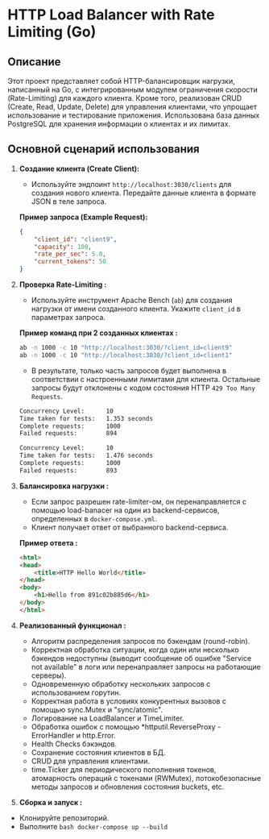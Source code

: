 # HTTP Load Balancer with Rate Limiting (Go)

## Описание

Этот проект представляет собой HTTP-балансировщик нагрузки, написанный на Go, с интегрированным модулем ограничения скорости (Rate-Limiting) для каждого клиента. Кроме того, реализован CRUD (Create, Read, Update, Delete) для управления клиентами, что упрощает использование и тестирование приложения.  Использована база данных PostgreSQL для хранения информации о клиентах и их лимитах.

## Основной сценарий использования

1.  **Создание клиента (Create Client):**

    *   Используйте эндпоинт `http://localhost:3030/clients` для создания нового клиента.  Передайте данные клиента в формате JSON в теле запроса.

    **Пример запроса (Example Request):**

    ```json
    {
        "client_id": "client9",
        "capacity": 100,
        "rate_per_sec": 5.0,
        "current_tokens": 50
    }
    ```

2.  **Проверка Rate-Limiting :**

    *   Используйте инструмент Apache Bench (`ab`) для создания нагрузки от имени созданного клиента.  Укажите `client_id` в параметрах запроса.

    **Пример команд при 2 созданных клиентах :**

    ```bash
    ab -n 1000 -c 10 "http://localhost:3030/?client_id=client9"
    ab -n 1000 -c 10 "http://localhost:3030/?client_id=client1"
    ```

    *   В результате, только часть запросов будет выполнена в соответствии с настроенными лимитами для клиента.  Остальные запросы будут отклонены с кодом состояния HTTP `429 Too Many Requests`.
   
      ```bash
    Concurrency Level:      10
    Time taken for tests:   1.353 seconds
    Complete requests:      1000
    Failed requests:        894

    Concurrency Level:      10
    Time taken for tests:   1.476 seconds
    Complete requests:      1000
    Failed requests:        893
    ```

3.  **Балансировка нагрузки :**

    *   Если запрос разрешен rate-limiter-ом, он перенаправляется с помощью load-banacer на один из backend-сервисов, определенных в `docker-compose.yml`.
    *   Клиент получает ответ от выбранного backend-сервиса.

    **Пример ответа :**

    ```html
    <html>
    <head>
        <title>HTTP Hello World</title>
    </head>
    <body>
        <h1>Hello from 891c02b885d6</h1>
    </body>
    </html>
    ```
4. **Реализованный функционал :**

   *  Алгоритм распределения запросов по бэкендам (round-robin).
   *  Корректная обработка ситуации, когда один или несколько бэкендов недоступны (выводит сообщение об ошибке "Service not available" в логи или перенаправляет запросы на работающие серверы).
   *  Одновременную обработку нескольких запросов с использованием горутин.
   *  Корректная работа в условиях конкурентных вызовов с помощью sync.Mutex и "sync/atomic".
   *  Логирование на LoadBalancer и TimeLimiter.
   *  Обработка ошибок с помощью *httputil.ReverseProxy - ErrorHandler и http.Error.
   *  Health Checks бэкэндов.
   *  Сохранение состояния клиентов в БД.
   *  CRUD для управления клиентами.
   *  time.Ticker для периодического пополнения токенов, атомарность операций с токенами (RWMutex), потокобезопасные методы запросов и обновления состояния buckets, etc.
     
5. **Сборка и запуск :**
  *  Клонируйте репозиторий.
  *  Выполните ```bash docker-compose up --build```

